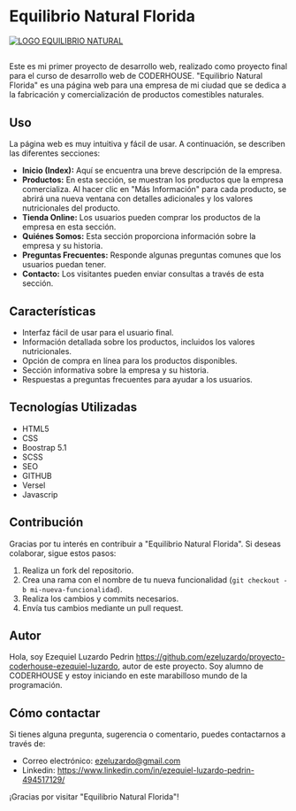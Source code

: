 # Equilibrio Natural Florida
[![LOGO EQUILIBRIO NATURAL](https://proyecto-coderhouse-ezequiel-luzardo-ldj9o1wcr-ezeluzardo.vercel.app/images/logoSin.png "LOGO EQUILIBRIO NATURAL")](https://proyecto-coderhouse-ezequiel-luzardo-ldj9o1wcr-ezeluzardo.vercel.app/images/logoSin.png "LOGO EQUILIBRIO NATURAL")
##
Este es mi primer proyecto de desarrollo web, realizado como proyecto final para el curso de desarrollo web de CODERHOUSE. "Equilibrio Natural Florida" es una página web para una empresa de mi ciudad que se dedica a la fabricación y comercialización de productos comestibles naturales.
##
##

## Uso

La página web es muy intuitiva y fácil de usar. A continuación, se describen las diferentes secciones:

- **Inicio (Index):** Aquí se encuentra una breve descripción de la empresa.
- **Productos:** En esta sección, se muestran los productos que la empresa comercializa. Al hacer clic en "Más Información" para cada producto, se abrirá una nueva ventana con detalles adicionales y los valores nutricionales del producto.
- **Tienda Online:** Los usuarios pueden comprar los productos de la empresa en esta sección.
- **Quiénes Somos:** Esta sección proporciona información sobre la empresa y su historia.
- **Preguntas Frecuentes:** Responde algunas preguntas comunes que los usuarios puedan tener.
- **Contacto:** Los visitantes pueden enviar consultas a través de esta sección.

## Características

- Interfaz fácil de usar para el usuario final.
- Información detallada sobre los productos, incluidos los valores nutricionales.
- Opción de compra en línea para los productos disponibles.
- Sección informativa sobre la empresa y su historia.
- Respuestas a preguntas frecuentes para ayudar a los usuarios.

## Tecnologías Utilizadas

- HTML5
- CSS
- Boostrap 5.1
- SCSS
- SEO
- GITHUB
- Versel
- Javascrip

## Contribución

Gracias por tu interés en contribuir a "Equilibrio Natural Florida". Si deseas colaborar, sigue estos pasos:

1. Realiza un fork del repositorio.
2. Crea una rama con el nombre de tu nueva funcionalidad (`git checkout -b mi-nueva-funcionalidad`).
3. Realiza los cambios y commits necesarios.
4. Envía tus cambios mediante un pull request.

## Autor

Hola, soy Ezequiel Luzardo Pedrin https://github.com/ezeluzardo/proyecto-coderhouse-ezequiel-luzardo, autor de este proyecto. Soy alumno de CODERHOUSE y estoy iniciando en este marabilloso mundo de la programación.



## Cómo contactar

Si tienes alguna pregunta, sugerencia o comentario, puedes contactarnos a través de:

- Correo electrónico: ezeluzardo@gmail.com
- Linkedin:  https://www.linkedin.com/in/ezequiel-luzardo-pedrin-494517129/



¡Gracias por visitar "Equilibrio Natural Florida"!
